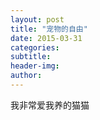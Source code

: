 ```yaml
---
layout: post
title: "宠物的自由"
date: 2015-03-31
categories:
subtitle:
header-img: 
author:
---
```


我非常爱我养的猫猫
